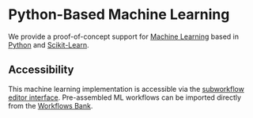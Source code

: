 # Python-Based Machine Learning

We provide a proof-of-concept support for [Machine Learning](../../../models-directory/machine-learning/overview.md)
based in [Python](../../scripting/python/overview.md) and [Scikit-Learn](https://scikit-learn.org/stable/).

## Accessibility

This machine learning implementation is accessible via the
[subworkflow editor interface](../../../workflow-designer/subworkflow-editor/overview.md).
Pre-assembled ML workflows can be imported directly from the [Workflows Bank](../../../workflows/bank.md).

